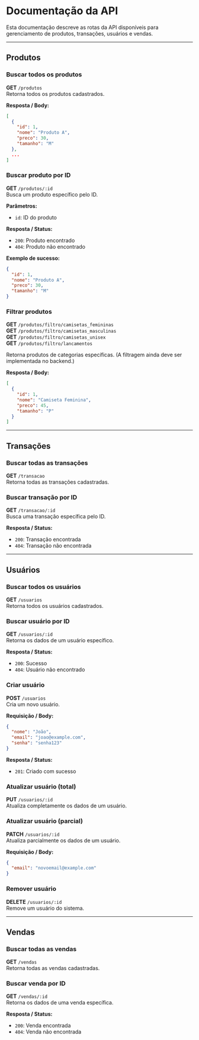 # Documentação da API

Esta documentação descreve as rotas da API disponíveis para gerenciamento de produtos, transações, usuários e vendas.

---

## Produtos

### Buscar todos os produtos
**GET** `/produtos`  
Retorna todos os produtos cadastrados.

**Resposta / Body:**  
```json
[
  {
    "id": 1,
    "nome": "Produto A",
    "preco": 30,
    "tamanho": "M"
  },
  ...
]
```

### Buscar produto por ID
**GET** `/produtos/:id`  
Busca um produto específico pelo ID.

**Parâmetros:**  
- `id`: ID do produto

**Resposta / Status:**  
- `200`: Produto encontrado  
- `404`: Produto não encontrado

**Exemplo de sucesso:**  
```json
{
  "id": 1,
  "nome": "Produto A",
  "preco": 30,
  "tamanho": "M"
}
```

### Filtrar produtos

**GET** `/produtos/filtro/camisetas_femininas`  
**GET** `/produtos/filtro/camisetas_masculinas`  
**GET** `/produtos/filtro/camisetas_unisex`  
**GET** `/produtos/filtro/lancamentos`  

Retorna produtos de categorias específicas. (A filtragem ainda deve ser implementada no backend.)

**Resposta / Body:**  
```json
[
  {
    "id": 1,
    "nome": "Camiseta Feminina",
    "preco": 45,
    "tamanho": "P"
  }
]
```

---

## Transações

### Buscar todas as transações
**GET** `/transacao`  
Retorna todas as transações cadastradas.

### Buscar transação por ID
**GET** `/transacao/:id`  
Busca uma transação específica pelo ID.

**Resposta / Status:**  
- `200`: Transação encontrada  
- `404`: Transação não encontrada

---

## Usuários

### Buscar todos os usuários
**GET** `/usuarios`  
Retorna todos os usuários cadastrados.

### Buscar usuário por ID
**GET** `/usuarios/:id`  
Retorna os dados de um usuário específico.

**Resposta / Status:**  
- `200`: Sucesso  
- `404`: Usuário não encontrado

### Criar usuário
**POST** `/usuarios`  
Cria um novo usuário.

**Requisição / Body:**  
```json
{
  "nome": "João",
  "email": "joao@example.com",
  "senha": "senha123"
}
```

**Resposta / Status:**  
- `201`: Criado com sucesso

### Atualizar usuário (total)
**PUT** `/usuarios/:id`  
Atualiza completamente os dados de um usuário.

### Atualizar usuário (parcial)
**PATCH** `/usuarios/:id`  
Atualiza parcialmente os dados de um usuário.

**Requisição / Body:**  
```json
{
  "email": "novoemail@example.com"
}
```

### Remover usuário
**DELETE** `/usuarios/:id`  
Remove um usuário do sistema.

---

## Vendas

### Buscar todas as vendas
**GET** `/vendas`  
Retorna todas as vendas cadastradas.

### Buscar venda por ID
**GET** `/vendas/:id`  
Retorna os dados de uma venda específica.

**Resposta / Status:**  
- `200`: Venda encontrada  
- `404`: Venda não encontrada
